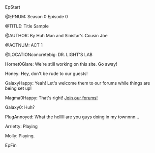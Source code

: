 EpStart

<!-- Epilogue Info -->
 
@EPNUM: Season 0 Episode 0

@TITLE: Title Sample

@AUTHOR: By Huh Man and Sinistar's Cousin Joe

<!-- Epilogue -->

@ACTNUM: ACT 1

@LOCATIONconcretebig: DR. LIGHT'S LAB

Hornet0Glare: We're still working on this site. Go away!

Honey: Hey, don't be rude to our guests!

GalaxyHappy: Yeah! Let's welcome them to our forums while things are being set up!

Magma0Happy: That's right! [Join our forums!](http://cyborgresistance.proboards.com/)

Galaxy0: Huh?

PlugAnnoyed: What the helllll are you guys doing in my townnnn...

Arrietty: Playing

Molly: Playing.

EpFin



<script src="{{ '/assets/js/EpFormatter.js' | relative_url }}"></script>